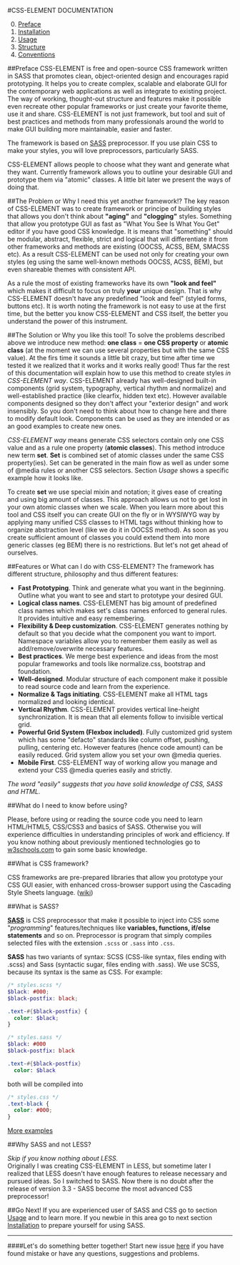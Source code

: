 #CSS-ELEMENT DOCUMENTATION

0. [Preface](https://github.com/kalopsia/element/blob/master/docs/0_preface.md)<br/>
1. [Installation](https://github.com/kalopsia/element/blob/master/docs/1_installation.md)<br/>
2. [Usage](https://github.com/kalopsia/element/blob/master/docs/2_usage.md)<br/>
3. [Structure](https://github.com/kalopsia/element/blob/master/docs/3_structure.md)<br/>
4. [Conventions](https://github.com/kalopsia/element/blob/master/docs/4_conventions.md)<br/>

##Preface
CSS-ELEMENT is free and open-source CSS framework written in SASS that promotes clean, object-oriented design and encourages rapid prototyping. It helps you to create complex, scalable and elaborate GUI for the contemporary web applications as well as integrate to existing project. The way of working, thought-out structure and features make it possible even recreate other popular frameworks or just create your favorite theme, use it and share. CSS-ELEMENT is not just framework, but tool and suit of best practices and methods from many professionals around the world to make GUI building more maintainable, easier and faster.

The framework is based on [SASS](http://sass-lang.com/guide) preprocessor. If you use plain CSS to make your styles, you will love preprocessors, particularly SASS.

CSS-ELEMENT allows people to choose what they want and generate what they want. Currently framework allows you to outline your desirable GUI and prototype them via "atomic" classes. A little bit later we present the ways of doing that.

##The Problem or Why I need this yet another framework!?
The key reason of CSS-ELEMENT was to create framework or principe of building styles that allows you don't think about **"aging"** and **"clogging"** styles. Something that allow you prototype GUI as fast as "What You See Is What You Get" editor if you have good CSS knowledge. It is means that "something" should be modular, abstract, flexible, strict and logical that will differentiate it from other frameworks and methods are existing (OOCSS, ACSS, BEM, SMACSS etc). As a result CSS-ELEMENT can be used not only for creating your own styles (eg using the same well-known methods OOCSS, ACSS, BEM), but even shareable themes with consistent API.

As a rule the most of existing frameworks have its own **"look and feel"** which makes it difficult to focus on truly **your** unique design. That is why CSS-ELEMENT doesn't have any predefined "look and feel" (styled forms, buttons etc). It is worth noting the framework is not easy to use at the first time, but the better you know CSS-ELEMENT and CSS itself, the better you understand the power of this instrument.

##The Solution or Why you like this tool!
To solve the problems described above we introduce new method: **one class** = **one CSS property** or **atomic class** (at the moment we can use several properties but with the same CSS value). At the firs time it sounds a little bit crazy, but time after time we tested it we realized that it works and it works really good! Thus far the rest of this documentation will explain how to use this method to create styles *in CSS-ELEMENT way*. CSS-ELEMENT already has well-designed built-in components (grid system, typography, vertical rhythm and normalize) and well-established practice (like clearfix, hidden text etc). However available components designed so they don't affect your "exterior design" and work insensibly. So you don't need to think about how to change here and there to modify default look. Components can be used as they are intended or as an good examples to create new ones.

 *CSS-ELEMENT way* means generate CSS selectors contain only one CSS value and as a rule one property (**atomic classes**). This method introduce new term **set**. **Set** is combined set of atomic classes under the same CSS property(ies). Set can be generated in the main flow as well as under some of @media rules or another CSS selectors. Section *Usage* shows a specific example how it looks like.
 
 To create **set** we use special mixin and notation; it gives ease of creating and using big amount of classes. This approach allows us not to get lost in your own atomic classes when we scale. When you learn more about this tool and CSS itself you can create GUI on the fly or in WYSIWYG way by applying many unified CSS classes to HTML tags without thinking how to organize abstraction level (like we do it in OOCSS method). As soon as you create sufficient amount of classes you could extend them into more generic classes (eg BEM) there is no restrictions. But let's not get ahead of ourselves.

##Features or What can I do with CSS-ELEMENT?
The framework has different structure, philosophy and thus different features:
* **Fast Prototyping**. Think and generate what you want in the beginning. Outline what you want to see and start to prototype your desired GUI.
* **Logical class names**. CSS-ELEMENT has big amount of predefined class names which makes set's class names enforced to general rules. It provides intuitive and easy remembering.
* **Flexibility & Deep customization**. CSS-ELEMENT generates nothing by default so that you decide what the component you want to import. Namespace variables allow you to remember them easily as well as add/remove/overwrite necessary features.
* **Best practices**. We merge best experience and ideas from the most popular frameworks and tools like normalize.css, bootstrap and foundation.
* **Well-designed**. Modular structure of each component make it possible to read source code and learn from the experience.
* **Normalize & Tags initiating**. CSS-ELEMENT make all HTML tags normalized and looking identical.
* **Vertical Rhythm**. CSS-ELEMENT provides vertical line-height synchronization. It is mean that all elements follow to invisible vertical grid.
* **Powerful Grid System (Flexbox included)**. Fully customized grid system which has some "defacto" standards like column offset, pushing, pulling, centering etc. However features (hence code amount) can be easily reduced. Grid system allow you set your own @media queries.
* **Mobile First**. CSS-ELEMENT way of working allow you manage and extend your CSS @media queries easily and strictly.

*The word "easily" suggests that you have solid knowledge of CSS, SASS and HTML.*

##What do I need to know before using?

Please, before using or reading the source code you need to learn HTML/HTML5, CSS/CSS3 and basics of SASS.
Otherwise you will experience difficulties in understanding principles of work and efficiency. If you know nothing about previously mentioned technologies go to [w3schools.com](http://w3schools.com) to gain some basic knowledge.

##What is CSS framework?

CSS frameworks are pre-prepared libraries that allow you prototype your CSS GUI easier, with enhanced cross-browser support using the Cascading Style Sheets language. ([wiki](http://en.wikipedia.org/wiki/CSS_frameworks))

##What is SASS?

**[SASS](http://sass-lang.com)** is CSS preprocessor that make it possible to inject into CSS some "*programming*" features/techniques like  **variables, functions, if/else statements** and so on. Preprocessor is program that simply compiles selected files with the extension ``.scss`` or ``.sass`` into ``.css``.

**SASS** has two variants of syntax: SCSS (CSS-like syntax, files ending with .scss) and Sass (syntactic sugar, files ending with .sass). We use SCSS, because its syntax is the same as CSS. For example:

```SCSS
/* styles.scss */
$black: #000;
$black-postfix: black;

.text-#{$black-postfix} {
  color: $black;
}
```
```SASS
/* styles.sass */
$black: #000
$black-postfix: black

.text-#{$black-postfix}
  color: $black
```
both will be compiled into
```CSS
/* styles.css */
.text-black {
  color: #000;
}
```
[More examples](http://sass-lang.com/guide)

##Why SASS and not LESS?

*Skip if you know nothing about LESS.*<br/>
Originally I was creating CSS-ELEMENT in LESS, but sometime later I realized that LESS doesn't have enough features to release necessary and pursued ideas. So I switched to SASS. Now there is no doubt after the release of version 3.3 - SASS become the most advanced CSS preprocessor!

##Go Next!
If you are experienced user of SASS and CSS go to section [Usage](https://github.com/kalopsia/element/blob/master/docs/2_usage.md) and to learn more. If you newbie in this area go to next section [Installation](https://github.com/kalopsia/element/blob/master/docs/1_installation.md) to prepare yourself for using SASS.

---

####Let's do something better together!
Start new issue [here](https://github.com/kalopsia/element/issues/new) if you have found mistake or have any questions, suggestions and problems.